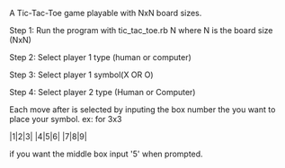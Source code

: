 A Tic-Tac-Toe game playable with NxN board sizes.

Step 1:
	Run the program with
		tic_tac_toe.rb N
	where N is the board size (NxN)

Step 2:
	Select player 1 type (human or computer)

Step 3:
	Select player 1 symbol(X OR O)

Step 4:
	Select player 2 type (Human or Computer)

Each move after is selected by inputing the box number the you want to place your symbol.
ex: for 3x3

|1|2|3|
|4|5|6|
|7|8|9|

if you want the middle box input '5' when prompted.